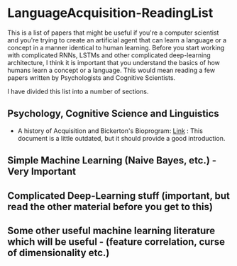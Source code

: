 # LanguageAcquisition-ReadingList

This is a list of papers that might be useful if you're a computer scientist and you're trying to create an artificial agent that can learn a language or a concept in a manner identical to human learning. Before you start working with complicated RNNs, LSTMs and other complicated deep-learning architecture, I think it is important that you understand the basics of how humans learn a concept or a language. This would mean reading a few papers written by Psychologists and Cognitive Scientists. 

I have divided this list into a number of sections. 

## Psychology, Cognitive Science and Linguistics
* A history of Acquisition and Bickerton's Bioprogram: [Link](https://scholarsarchive.byu.edu/cgi/viewcontent.cgi?article=1120&context=dlls) : This document is a little outdated, but it should provide a good introduction. 

## Simple Machine Learning (Naive Bayes, etc.) - Very Important



## Complicated Deep-Learning stuff (important, but read the other material before you get to this)


## Some other useful machine learning literature which will be useful - (feature correlation, curse of dimensionality etc.)

